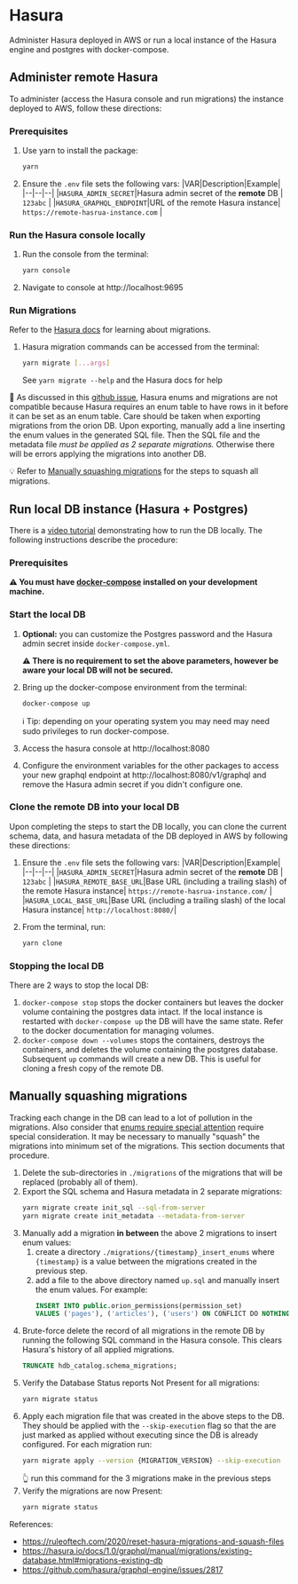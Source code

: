 # Hasura

Administer Hasura deployed in AWS or run a local instance of the Hasura engine and postgres with docker-compose.

## Administer remote Hasura

To administer (access the Hasura console and run migrations) the instance deployed to AWS, follow these directions:

### Prerequisites

1. Use yarn to install the package:

   ```bash
   yarn
   ```

1. Ensure the `.env` file sets the following vars:
   |VAR|Description|Example|
   |--|--|--|
   |`HASURA_ADMIN_SECRET`|Hasura admin secret of the **remote** DB | `123abc` |
   |`HASURA_GRAPHQL_ENDPOINT`|URL of the remote Hasura instance| `https://remote-hasrua-instance.com` |

### Run the Hasura console locally

1. Run the console from the terminal:
   ```bash
   yarn console
   ```
1. Navigate to console at http://localhost:9695

### Run Migrations

Refer to the [Hasura docs](https://hasura.io/docs/1.0/graphql/manual/migrations/index.html) for learning about migrations.

1. Hasura migration commands can be accessed from the terminal:

   ```bash
   yarn migrate [...args]
   ```

   See `yarn migrate --help` and the Hasura docs for help

🚨 As discussed in this [github issue](https://github.com/hasura/graphql-engine/issues/2817), Hasura enums and migrations are not compatible because Hasura requires an enum table to have rows in it before it can be set as an enum table. Care should be taken when exporting migrations from the orion DB. Upon exporting, manually add a line inserting the enum values in the generated SQL file. Then the SQL file and the metadata file _must be applied as 2 separate migrations._ Otherwise there will be errors applying the migrations into another DB.

💡 Refer to [Manually squashing migrations](#manually-squashing-migrations) for the steps to squash all migrations.

## Run local DB instance (Hasura + Postgres)

There is a [video tutorial](https://drive.google.com/open?id=1KWPzau_-WuUnvXSu1AMvbrUoFueVg9Nx) demonstrating how to run the DB locally. The following instructions describe the procedure:

### Prerequisites

**⚠️ You must have [docker-compose](https://docs.docker.com/compose/) installed on your development machine.**

### Start the local DB

1. **Optional:** you can customize the Postgres password and the Hasura admin secret inside `docker-compose.yml`.

   **⚠️ There is no requirement to set the above parameters, however be aware your local DB will not be secured.**

1. Bring up the docker-compose environment from the terminal:

   ```bash
   docker-compose up
   ```

   ℹ️ Tip: depending on your operating system you may need may need sudo privileges to run docker-compose.

1. Access the hasura console at http://localhost:8080

1. Configure the environment variables for the other packages to access your new graphql endpoint at http://localhost:8080/v1/graphql and remove the Hasura admin secret if you didn't configure one.

### Clone the remote DB into your local DB

Upon completing the steps to start the DB locally, you can clone the current schema, data, and hasura metadata of the DB deployed in AWS by following these directions:

1. Ensure the `.env` file sets the following vars:
   |VAR|Description|Example|
   |--|--|--|
   |`HASURA_ADMIN_SECRET`|Hasura admin secret of the **remote** DB | `123abc` |
   |`HASURA_REMOTE_BASE_URL`|Base URL (including a trailing slash) of the remote Hasura instance| `https://remote-hasrua-instance.com/` |
   |`HASURA_LOCAL_BASE_URL`|Base URL (including a trailing slash) of the local Hasura instance| `http://localhost:8080/`|

1. From the terminal, run:
   ```bash
   yarn clone
   ```

### Stopping the local DB

There are 2 ways to stop the local DB:

1. `docker-compose stop` stops the docker containers but leaves the docker volume containing the postgres data intact. If the local instance is restarted with `docker-compose up` the DB will have the same state. Refer to the docker documentation for managing volumes.
2. `docker-compose down --volumes` stops the containers, destroys the containers, and deletes the volume containing the postgres database. Subsequent `up` commands will create a new DB. This is useful for cloning a fresh copy of the remote DB.

## Manually squashing migrations

Tracking each change in the DB can lead to a lot of pollution in the migrations. Also consider that [enums require special attention](https://github.com/hasura/graphql-engine/issues/2817) require special consideration. It may be necessary to manually "squash" the migrations into minimum set of the migrations. This section documents that procedure.

1. Delete the sub-directories in `./migrations` of the migrations that will be replaced (probably all of them).
1. Export the SQL schema and Hasura metadata in 2 separate migrations:
   ```bash
   yarn migrate create init_sql --sql-from-server
   yarn migrate create init_metadata --metadata-from-server
   ```
1. Manually add a migration **in between** the above 2 migrations to insert enum values:
   1. create a directory `./migrations/{timestamp}_insert_enums` where `{timestamp}` is a value between the migrations created in the previous step.
   1. add a file to the above directory named `up.sql` and manually insert the enum values. For example:
      ```sql
      INSERT INTO public.orion_permissions(permission_set)
      VALUES ('pages'), ('articles'), ('users') ON CONFLICT DO NOTHING;
      ```
1. Brute-force delete the record of all migrations in the remote DB by running the following SQL command in the Hasura console. This clears Hasura's history of all applied migrations.
   ```sql
   TRUNCATE hdb_catalog.schema_migrations;
   ```
1. Verify the Database Status reports Not Present for all migrations:
   ```bash
   yarn migrate status
   ```
1. Apply each migration file that was created in the above steps to the DB. They should be applied with the `--skip-execution` flag so that the are just marked as applied without executing since the DB is already configured. For each migration run:
   ```bash
   yarn migrate apply --version {MIGRATION_VERSION} --skip-execution
   ```
   👆 run this command for the 3 migrations make in the previous steps
1. Verify the migrations are now Present:
   ```bash
   yarn migrate status
   ```

References:

- https://ruleoftech.com/2020/reset-hasura-migrations-and-squash-files
- https://hasura.io/docs/1.0/graphql/manual/migrations/existing-database.html#migrations-existing-db
- https://github.com/hasura/graphql-engine/issues/2817
